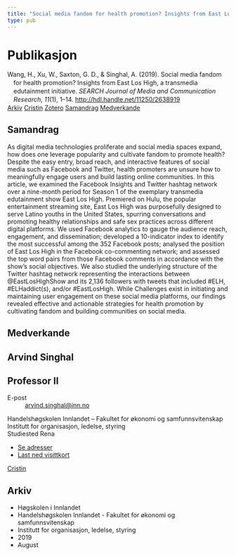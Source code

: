 ```yaml
---
title: "Social media fandom for health promotion? Insights from East Los High, a transmedia edutainment initiative"
type: pub
---
```

<h1>Publikasjon</h1>
<article id="csl-bib-container-RNACRDAE" class="csl-bib-container">
  <div class="csl-bib-body" style="line-height: 1.35; padding-left: 1em; text-indent:-1em;">
  <div class="csl-entry">Wang, H., Xu, W., Saxton, G. D., &amp; Singhal, A. (2019). Social media fandom for health promotion? Insights from East Los High, a transmedia edutainment initiative. <i>SEARCH Journal of Media and Communication Research</i>, <i>11</i>(1), 1&#x2013;14. <a href="http://hdl.handle.net/11250/2638919">http://hdl.handle.net/11250/2638919</a></div>
</div>
  <div class="csl-bib-buttons">
    <a href="#taxonomy-article-RNACRDAE" class="csl-bib-button">Arkiv</a>
    <a href="https://app.cristin.no/results/show.jsf?id=1719584" alt="Cristin URL" class="csl-bib-button">Cristin</a>
    <a href="http://zotero.org/groups/5022929/items/RNACRDAE" alt="Zotero URL" class="csl-bib-button">Zotero</a>
    <a href="#abstract-article-RNACRDAE" class="csl-bib-button">Samandrag</a>
    <a href="#contributors-article-RNACRDAE" class="csl-bib-button">Medverkande</a>
  </div>
  <div id="csl-bib-meta-container-RNACRDAE"></div>
</article>
<div id="csl-bib-meta-RNACRDAE" class="csl-bib-meta">
  <article id="abstract-article-RNACRDAE" class="abstract-article">
    <h1>Samandrag</h1>
    As digital media technologies proliferate and social media spaces expand, how does one leverage popularity and cultivate fandom to promote health? Despite the easy entry, broad reach, and interactive features of social media such as Facebook and Twitter, health promoters are unsure how to meaningfully engage users and build lasting online communities. In this article, we examined the Facebook Insights and Twitter hashtag network over a nine-month period for Season 1 of the exemplary transmedia edutainment show East Los High. Premiered on Hulu, the popular entertainment streaming site, East Los High was purposefully designed to serve Latino youths in the United States, spurring conversations and promoting healthy relationships and safe sex practices across different digital platforms. We used Facebook analytics to gauge the audience reach, engagement, and dissemination; developed a 10-indicator index to identify the most successful among the 352 Facebook posts; analysed the position of East Los High in the Facebook co-commenting network; and assessed the top word pairs from those Facebook comments in accordance with the show’s social objectives. We also studied the underlying structure of the Twitter hashtag network representing the interactions between @EastLosHighShow and its 2,136 followers with tweets that included #ELH, #ELHaddict(s), and/or #EastLosHigh. While Challenges exist in initiating and maintaining user engagement on these social media platforms, our findings revealed effective and actionable strategies for health promotion by cultivating fandom and building communities on social media.
  </article>
  <article id="contributors-article-RNACRDAE" class="contributors-article">
    <h1>Medverkande</h1>
    <div class="personas">
<div class="vrtx-hinn-person-card">
<div class="photo">
<i class="lar la-user-circle missing-person"></i>
</div>
<div class="info">
<hgroup><h1>Arvind Singhal</h1>
<h2>Professor II</h2>
</hgroup><dl>
<dt>E-post</dt>
<dd>
<a href="mailto:arvind.singhal@inn.no">arvind.singhal@inn.no</a>
</dd>
</dl>
<p>
Handelshøgskolen Innlandet – Fakultet for økonomi og samfunnsvitenskap<br>
Institutt for organisasjon, ledelse, styring<br>
Studiested Rena
</p>
<ul class="vrtx-hinn-links">
<li><a href="https://www.inn.no/finn-en-ansatt/arvind-singhal.html#vrtx-hinn-addresses">Se adresser</a></li>
<li><a href="https://www.inn.no/finn-en-ansatt/arvind-singhal.html?vrtx=vcf">Last ned visittkort</a></li>
</ul>
</div>
</div>
<a href="https://app.cristin.no/persons/show.jsf?id=863653" alt="Cristin URL" class="personas-cristin">Cristin</a>
</div>
  </article>
  <article id="taxonomy-article-RNACRDAE" class="taxonomy-article">
    <h1>Arkiv</h1>
    <ul>
      <li>Høgskolen i Innlandet</li>
      <li>Handelshøgskolen Innlandet - Fakultet for økonomi og samfunnsvitenskap</li>
      <li>Institutt for organisasjon, ledelse, styring</li>
      <li>2019</li>
      <li>August</li>
    </ul>
  </article>
</div>
